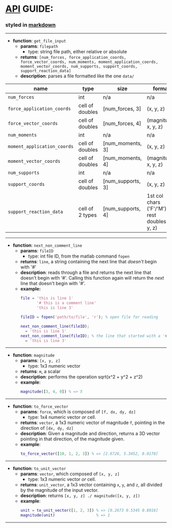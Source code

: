 # [API](https://en.wikipedia.org/wiki/Application_programming_interface) GUIDE:
### styled in [markdown](https://help.github.com/articles/basic-writing-and-formatting-syntax/)
-------------
* **function**: `get_file_input`
  * **params**: `filepath`
    * type: string file path, either relative or absolute
  * **returns**: `[num_forces, force_application_coords, force_vector_coords, num_moments, moment_application_coords, moment_vector_coords, num_supports, support_coords, support_reaction_data]`
  * **description**: parses a file formatted like the one `data/`

|name                       |type            |size             |format|
|----                       |----            |----             |------|
|`num_forces`               |int             |n/a              |n/a|
|`force_application_coords` |cell of doubles |[num_forces, 3]  |(x, y, z)|
|`force_vector_coords`      |cell of doubles |[num_forces, 4]  |(magnitude, x, y, z)|
|`num_moments`              |int             |n/a              |n/a|
|`moment_application_coords`|cell of doubles |[num_moments, 3] |(x, y, z)|
|`moment_vector_coords`     |cell of doubles |[num_moments, 4] |(magnitude, x, y, z)|
|`num_supports`             |int             |n/a              |n/a
|`support_coords`           |cell of doubles |[num_supports, 3]|(x, y, z)|
|`support_reaction_data`    |cell of 2 types |[num_supports, 4]|1st col chars ('F'/'M'), rest doubles (x, y, z)|

-------------
* **function**: `next_non_comment_line`
  * **params**: `fileID`
    * type: int file ID, from the matlab command `fopen`
  * **returns**: `line`, a string containing the next line that _doesn't_ begin with '#'
  * **description**: reads through a file and returns the next line that doesn't begin with '#'. Calling this function again will return the *next* line that doesn't begin with '#'.
  * **example:**
    ```matlab
    file = 'this is line 1'
           '# this is a comment line'
           'this is line 3'

    fileID = fopen('path/to/file', 'r'); % open file for reading

    next_non_comment_line(fileID);
      = 'this is line 1'
    next_non_comment_line(fileID); % the line that started with a '#' is skipped
      = 'this is line 3'  
    ```

-------------
* **function**: `magnitude`
  * **params**: `[x, y, z]`
    * type: 1x3 numeric vector
  * **returns**: `m`, a scalar
  * **description**: performs the operation sqrt(x^2 + y^2 + z^2)
  * **example**:
    ```matlab
    magnitude([3, 4, 0]) % => 5
    ```
-------------
* **function**: `to_force_vector`
  * **params**: `force`, which is composed of `[f, dx, dy, dz]`
    * type: 1x4 numeric vector *or* cell.
  * **returns**: `vector`, a 1x3 numeric vector of magnitude `f`, pointing in the direction of `[dx, dy, dz]`
  * **description**: Given a magnitude and direction, returns a 3D vector pointing in that direction, of the magnitude given.
  * **example**:
    ```matlab
    to_force_vector([10, 1, 2, 3]) % => [2.6726, 5.3452, 8.0178]
    ```
-------------
* **function**: `to_unit_vector`
  * **params**: `vector`, which composed of `[x, y, z]`
    * type: 1x3 numeric vector *or* cell.
  * **returns**: `unit_vector`, a 1x3 vector containing `x`, `y`, and `z`, all divided by the magnitude of the input vector.
  * **description**: returns `[x, y, z] ./ magnitude([x, y, z])`
  * **example**:
    ```matlab
    unit = to_unit_vector([1, 2, 3]) % => [0.2673 0.5345 0.8018]
    magnitude(unit)                  % => 1
    ```
-------------
